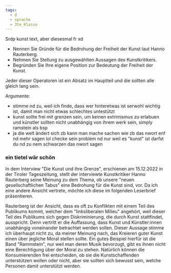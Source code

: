 ```yaml
---
tags:
  - d
  - sprache
  - 3te_Klasse
---
```

Srdp kunst text, aber diesesmal fr xd

- Nennen Sie Gründe für die Bedrohung der Freiheit der Kunst laut Hanno Rauterberg.
- Nehmen Sie Stellung zu ausgewählten Aussagen des Kunstkritikers.
- Begründen Sie Ihre eigene Position zur Bedeutung der Freiheit der Kunst. 

Jeder dieser Operatoren ist ein Absatz im Hauptteil und die sollten alle gleich lang sein.

Argumente:
- stimme nd zu, weil ich finde, dass wer hinteretwas ist serwohl wichtig ist, damit man nicht etwas schlechtes untestützt
- kunst sollte frei mit grenzen sein, um keinen extrimismus zu erlabuen und künstler sollten nicht unabhängig von ihrem werk sein, simply ramstein als bsp
- ja die welt ändert sich zb kann man mache sachen wie zb das nwort enf nd mehr sagen lol checke sein problem nd nur weil es "kunst" ist darfst du nd zu nem schwarzen das nwort sagen
### ein tietel wär schön

In dem Interview "Die Kunst und ihre Grenze", erschienen am 15.12.2022 in der Tiroler Tageszeitung, stellt der interviewte Kunstkritiker Hanno Rauterberg seine Meinung zu dem Thema, ob unsere "neuen gesellschaftlichen Tabus" eine Bedrohung für die Kunst sind, vor. Da ich eine andere Ansicht vertrete, möchte ich diese im folgenden Leserbrief präsentieren.

Rauterberg ist der Ansicht, dass es oft zu Konflikten mit einem Teil des Publikums kommt, welcher dem "linksliberalen Milieu" angehört, weil dieser Teil des Publikums sich gegen Diskriminierung, die durch Kunst stattfindet, ausspricht. Denn vertritt er die Auffassung, dass Kunst und Künstler:innen unabhängig voneinander betrachtet werden sollen. 
Dieser Aussage stimme ich überhaupt nicht zu, da meiner Meinung nach, das Kreieren guter Kunst einen über jegliche Moral stellen sollte. Ein gutes Beispiel hierfür ist die Band "Rammstein", nur weil man deren Musik bevorzugt, gibt es ihnen nicht eine Berechtigung über der Moral zu stehen. Natürlich können die Konsumierenden frei entscheiden, ob sie die Kunstschaffenden unterstützen wollen oder nicht, aber sie sollten sich bewusst sein, welche Personen damit unterstützt werden.